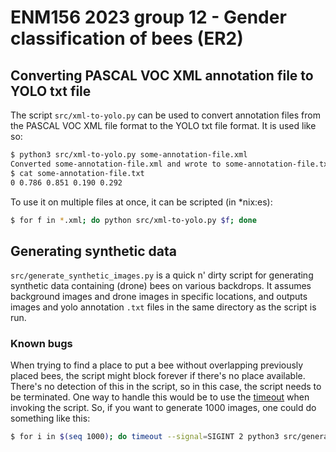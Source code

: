 # ENM156 2023 group 12 - Gender classification of bees (ER2)

## Converting PASCAL VOC XML annotation file to YOLO txt file

The script `src/xml-to-yolo.py` can be used to convert annotation files
from the PASCAL VOC XML file format to the YOLO txt file format. It is
used like so:

```sh
$ python3 src/xml-to-yolo.py some-annotation-file.xml
Converted some-annotation-file.xml and wrote to some-annotation-file.txt
$ cat some-annotation-file.txt
0 0.786 0.851 0.190 0.292
```

To use it on multiple files at once, it can be scripted (in *nix:es):

```sh
$ for f in *.xml; do python src/xml-to-yolo.py $f; done
```

## Generating synthetic data

`src/generate_synthetic_images.py` is a quick n' dirty script for generating
synthetic data containing (drone) bees on various backdrops. It assumes
background images and drone images in specific locations, and outputs images
and yolo annotation `.txt` files in the same directory as the script is run.

### Known bugs

When trying to find a place to put a bee without overlapping previously placed
bees, the script might block forever if there's no place available. There's no
detection of this in the script, so in this case, the script needs to be
terminated. One way to handle this would be to use the
[timeout](https://man7.org/linux/man-pages/man1/timeout.1.html) when invoking
the script. So, if you want to generate 1000 images, one could do something
like this:

```sh
$ for i in $(seq 1000); do timeout --signal=SIGINT 2 python3 src/generate-synthetic-images.py; done
```
